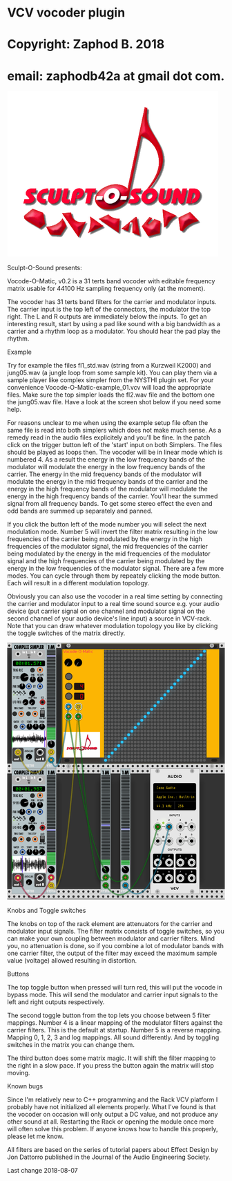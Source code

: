 # VCV vocoder plugin
# Copyright: Zaphod B. 2018
# email: zaphodb42a at gmail dot com.

![alt text](res/pic_logo_sos.gif)

Sculpt-O-Sound presents: 

Vocode-O-Matic, v0.2 is a 31 terts band vocoder with editable frequency matrix usable for 44100 Hz sampling frequency only (at the moment).

The vocoder has 31 terts band filters for the carrier and modulator inputs.
The carrier input is the top left of the connectors, the modulator the top right.
The L and R outputs are immediately below the inputs.
To get an interesting result, start by using a pad like sound with a big bandwidth as a carrier and
a rhythm loop as a modulator. You should hear the pad play the rhythm.

Example

Try for example the files fl1_std.wav (string from a Kurzweil K2000) and jung05.wav (a jungle loop from some sample kit).
You can play them via a sample player like complex simpler from the NYSTHI plugin set.
For your convenience Vocode-O-Matic-example_01.vcv will load the appropriate files.
Make sure the top simpler loads the fl2.wav file and the bottom one the jung05.wav file.
Have a look at the screen shot below if you need some help.

For reasons unclear to me when using the example setup file often the same file is read into both simplers which does not make much sense. As a remedy read in the audio files explicitely and you'll be fine.
In the patch click on the trigger button left of the 'start' input on both Simplers. The files should be played as loops then.
The vocoder will be in linear mode which is numbered 4. As a result the energy in the low frequency bands of the modulator
will modulate the energy in the low frequency bands of the carrier. The energy in the mid frequency bands of the modulator 
will modulate the energy in the mid frequency bands of the carrier and the energy in the high frequency bands of the modulator will
modulate the energy in the high frequency bands of the carrier. You'll hear the summed signal from all frequency bands. To get
some stereo effect the even and odd bands are summed up separately and panned. 

If you click the button left of the mode number you will select the next modulation mode. Number 5 will invert the filter matrix resulting in the low frequencies of the carrier being modulated by the energy in the high frequencies of the modulator signal,
the mid frequencies of the carrier being modulated by the energy in the mid frequencies of the modulator signal 
and the high frequencies of the carrier being modulated by the energy in the low frequencies of the modulator signal. 
There are a few more modes. You can cycle through them by repeately clicking the mode button. 
Each will result in a different modulation topology.

Obviously you can also use the vocoder in a real time setting by connecting the carrier and modulator input to a real time sound source e.g. your audio device (put carrier signal on one channel and modulator signal on the second channel of your audio device's line input) a source in VCV-rack. Note that you can draw whatever modulation topology you like by clicking the toggle switches of the matrix directly.

![alt text](res/Screenshot_2018-10-04_at_19.52.28.png)

Knobs and Toggle switches

The knobs on top of the rack element are attenuators for the carrier and modulator input signals.
The filter matrix consists of toggle switches, so you can make your own coupling between modulator and carrier filters.
Mind you, no attenuation is done, so if you combine a lot of modulator bands with one carrier filter, the output of the filter
may exceed the maximum sample value (voltage) allowed resulting in distortion. 

Buttons

The top toggle button when pressed will turn red, this will put the vocode in bypass mode. 
This will send the modulator and carrier input signals to the left and right outputs respectively.

The second toggle button from the top lets you choose between 5 filter mappings. Number 4 is a linear mapping of the modulator filters
against the carrier filters. This is the default at startup. Number 5 is a reverse mapping. 
Mapping 0, 1, 2, 3 and log mappings. All sound differently. And by toggling switches in the matrix you can change them.

The third button does some matrix magic. It will shift the filter mapping to the right in a slow pace. 
If you press the button again the matrix will stop moving.

Known bugs

Since I'm relatively new to C++ programming and the Rack VCV platform I probably have not initialized all elements properly.
What I've found is that the vocoder on occasion will only output a DC value, and not produce any other sound at all.
Restarting the Rack or opening the module once more will often solve this problem. If anyone knows how to handle this properly,
please let me know.

All filters are based on the series of tutorial papers about Effect Design by Jon Dattorro published in the Journal of the Audio Engineering Society.

Last change 2018-08-07 
